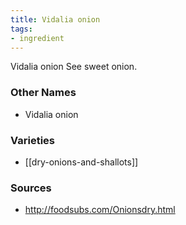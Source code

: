 ```yaml
---
title: Vidalia onion
tags:
- ingredient
---
```

Vidalia onion See sweet onion.

### Other Names

* Vidalia onion

### Varieties

* [[dry-onions-and-shallots]]

### Sources
* http://foodsubs.com/Onionsdry.html
